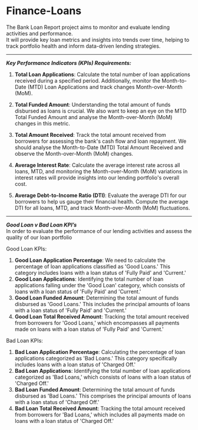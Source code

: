 # Finance-Loans

The Bank Loan Report project aims to monitor and evaluate lending activities and performance. <br>
It will provide key loan metrics and insights into trends over time, helping to track portfolio health and inform data-driven lending strategies.

------------------------------------------------------------------------


***Key Performance Indicators (KPIs) Requirements:***

1. **Total Loan Applications**: Calculate the total number of loan applications received during a specified period. Additionally, monitor the Month-to-Date (MTD) Loan Applications and track changes Month-over-Month (MoM).

2. **Total Funded Amount**: Understanding the total amount of funds disbursed as loans is crucial. We also want to keep an eye on the MTD Total Funded Amount and analyse the Month-over-Month (MoM) changes in this metric.

3. **Total Amount Received**: Track the total amount received from borrowers for assessing the bank's cash flow and loan repayment. We should analyse the Month-to-Date (MTD) Total Amount Received and observe the Month-over-Month (MoM) changes.

4. **Average Interest Rate**: Calculate the average interest rate across all loans, MTD, and monitoring the Month-over-Month (MoM) variations in interest rates will provide insights into our lending portfolio's overall cost.

5. **Average Debt-to-Income Ratio (DTI)**: Evaluate the average DTI for our borrowers to help us gauge their financial health. Compute the average DTI for all loans, MTD, and track Month-over-Month (MoM) fluctuations.
------------------------------------------------------------------------


***Good Loan v Bad Loan KPI’s***<br>
In order to evaluate the performance of our lending activities and assess the quality of our loan portfolio

Good Loan KPIs:<br>
1. **Good Loan Application Percentage**: We need to calculate the percentage of loan applications classified as 'Good Loans.' This category includes loans with a loan status of 'Fully Paid' and 'Current.'
2. **Good Loan Applications**: Identifying the total number of loan applications falling under the 'Good Loan' category, which consists of loans with a loan status of 'Fully Paid' and 'Current.'
3. **Good Loan Funded Amount**: Determining the total amount of funds disbursed as 'Good Loans.' This includes the principal amounts of loans with a loan status of 'Fully Paid' and 'Current.'
4. **Good Loan Total Received Amount**: Tracking the total amount received from borrowers for 'Good Loans,' which encompasses all payments made on loans with a loan status of 'Fully Paid' and 'Current.'

Bad Loan KPIs: <br>
1. **Bad Loan Application Percentage**: Calculating the percentage of loan applications categorized as 'Bad Loans.' This category specifically includes loans with a loan status of 'Charged Off.'
2. **Bad Loan Applications**: Identifying the total number of loan applications categorized as 'Bad Loans,' which consists of loans with a loan status of 'Charged Off.'
3. **Bad Loan Funded Amount**: Determining the total amount of funds disbursed as 'Bad Loans.' This comprises the principal amounts of loans with a loan status of 'Charged Off.'
4. **Bad Loan Total Received Amount**: Tracking the total amount received from borrowers for 'Bad Loans,' which includes all payments made on loans with a loan status of 'Charged Off.'

